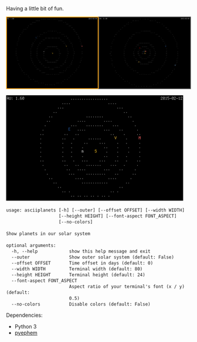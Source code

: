 Having a little bit of fun.

![asciiplanets](/asciiplanets.png?raw=true)

![asciiplanets animated](/asciiplanets-animated.gif?raw=true)

    usage: asciiplanets [-h] [--outer] [--offset OFFSET] [--width WIDTH]
                        [--height HEIGHT] [--font-aspect FONT_ASPECT]
                        [--no-colors]
    
    Show planets in our solar system
    
    optional arguments:
      -h, --help            show this help message and exit
      --outer               Show outer solar system (default: False)
      --offset OFFSET       Time offset in days (default: 0)
      --width WIDTH         Terminal width (default: 80)
      --height HEIGHT       Terminal height (default: 24)
      --font-aspect FONT_ASPECT
                            Aspect ratio of your terminal's font (x / y) (default:
                            0.5)
      --no-colors           Disable colors (default: False)

Dependencies:

*  Python 3
*  [pyephem](http://rhodesmill.org/pyephem/)
